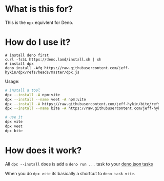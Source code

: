 # What is this for?

This is the `npx` equivlent for Deno.

# How do I use it?

```shell
# install deno first
curl -fsSL https://deno.land/install.sh | sh
# install dpx
deno install -Afg https://raw.githubusercontent.com/jeff-hykin/dpx/refs/heads/master/dpx.js
```

Usage:
```sh
# install a tool
dpx --install -A npm:vite
dpx --install --name veet -A npm:vite
dpx --install -A https://raw.githubusercontent.com/jeff-hykin/bite/refs/heads/master/vite/bin/vite.js
dpx --install --name bite -A https://raw.githubusercontent.com/jeff-hykin/bite/refs/heads/master/vite/bin/vite.js

# use it
dpx vite
dpx veet
dpx bite
```

# How does it work?

All `dpx --install` does is add a `deno run ...` task to your [deno.json tasks](https://docs.deno.com/runtime/reference/cli/task_runner/)

When you do `dpx vite` its basically a shortcut to `deno task vite`.